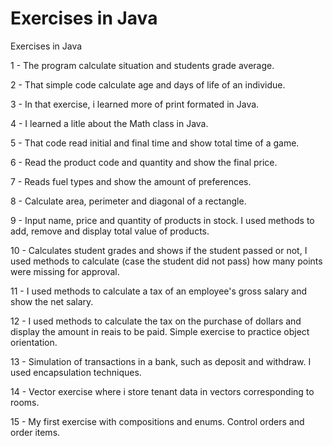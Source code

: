 # Exercises in Java
 Exercises in Java

1 - The program calculate situation and students grade average.

2 - That simple code calculate age and days of life of an individue.

3 - In that exercise, i learned more of print formated in Java.

4 - I learned a litle about the Math class in Java.

5 - That code read initial and final time and show total time of a game.

6 - Read the product code and quantity and show the final price.

7 - Reads fuel types and show the amount of preferences.

8 - Calculate area, perimeter and diagonal of a rectangle.

9 - Input name, price and quantity of products in stock. I used methods to add, remove and display total value of products.

10 - Calculates student grades and shows if the student passed or not, I used methods to calculate (case the student did not pass) how many points were missing for approval.

11 - I used methods to calculate a tax of an employee's gross salary and show the net salary.

12 - I used methods to calculate the tax on the purchase of dollars and display the amount in reais to be paid. Simple exercise to practice object orientation.

13 - Simulation of transactions in a bank, such as deposit and withdraw. I used encapsulation techniques.

14 - Vector exercise where i store tenant data in vectors corresponding to rooms.

15 - My first exercise with compositions and enums. Control orders and order items.
